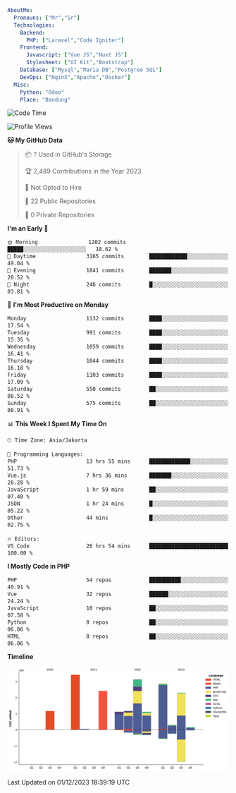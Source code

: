 ```yaml
AboutMe:
  Pronouns: ["Mr","Sr"]
  Technologies:
    Backend:
      PHP: ["Laravel","Code Igniter"]
    Frontend:
      Javascript: ["Vue JS","Nuxt JS"]
      Stylesheet: ["UI Kit","Bootstrap"]
    Database: ["Mysql","Maria DB","Postgree SQL"]
    DevOps: ["NginX","Apache","Docker"]
  Misc:
    Python: "Odoo"
    Place: "Bandung"
```

<!--START_SECTION:waka-->
![Code Time](http://img.shields.io/badge/Code%20Time-877%20hrs%2016%20mins-blue)

![Profile Views](http://img.shields.io/badge/Profile%20Views-0-blue)

**🐱 My GitHub Data** 

> 📦 ? Used in GitHub's Storage 
 > 
> 🏆 2,489 Contributions in the Year 2023
 > 
> 🚫 Not Opted to Hire
 > 
> 📜 22 Public Repositories 
 > 
> 🔑 0 Private Repositories 
 > 
**I'm an Early 🐤** 

```text
🌞 Morning                1202 commits        █████░░░░░░░░░░░░░░░░░░░░   18.62 % 
🌆 Daytime                3165 commits        ████████████░░░░░░░░░░░░░   49.04 % 
🌃 Evening                1841 commits        ███████░░░░░░░░░░░░░░░░░░   28.52 % 
🌙 Night                  246 commits         █░░░░░░░░░░░░░░░░░░░░░░░░   03.81 % 
```
📅 **I'm Most Productive on Monday** 

```text
Monday                   1132 commits        ████░░░░░░░░░░░░░░░░░░░░░   17.54 % 
Tuesday                  991 commits         ████░░░░░░░░░░░░░░░░░░░░░   15.35 % 
Wednesday                1059 commits        ████░░░░░░░░░░░░░░░░░░░░░   16.41 % 
Thursday                 1044 commits        ████░░░░░░░░░░░░░░░░░░░░░   16.18 % 
Friday                   1103 commits        ████░░░░░░░░░░░░░░░░░░░░░   17.09 % 
Saturday                 550 commits         ██░░░░░░░░░░░░░░░░░░░░░░░   08.52 % 
Sunday                   575 commits         ██░░░░░░░░░░░░░░░░░░░░░░░   08.91 % 
```


📊 **This Week I Spent My Time On** 

```text
🕑︎ Time Zone: Asia/Jakarta

💬 Programming Languages: 
PHP                      13 hrs 55 mins      █████████████░░░░░░░░░░░░   51.73 % 
Vue.js                   7 hrs 36 mins       ███████░░░░░░░░░░░░░░░░░░   28.28 % 
JavaScript               1 hr 59 mins        ██░░░░░░░░░░░░░░░░░░░░░░░   07.40 % 
JSON                     1 hr 24 mins        █░░░░░░░░░░░░░░░░░░░░░░░░   05.22 % 
Other                    44 mins             █░░░░░░░░░░░░░░░░░░░░░░░░   02.75 % 

🔥 Editors: 
VS Code                  26 hrs 54 mins      █████████████████████████   100.00 % 
```

**I Mostly Code in PHP** 

```text
PHP                      54 repos            ██████████░░░░░░░░░░░░░░░   40.91 % 
Vue                      32 repos            ██████░░░░░░░░░░░░░░░░░░░   24.24 % 
JavaScript               10 repos            ██░░░░░░░░░░░░░░░░░░░░░░░   07.58 % 
Python                   8 repos             ██░░░░░░░░░░░░░░░░░░░░░░░   06.06 % 
HTML                     8 repos             ██░░░░░░░░░░░░░░░░░░░░░░░   06.06 % 
```



**Timeline**

![Lines of Code chart](https://raw.githubusercontent.com/vheins/vheins/main/assets/bar_graph.png)


 Last Updated on 01/12/2023 18:39:19 UTC
<!--END_SECTION:waka-->
